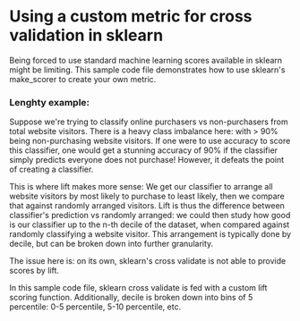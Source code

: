 # Using a custom metric for cross validation in sklearn

Being forced to use standard machine learning scores available in sklearn might be limiting. This sample code file demonstrates how to use sklearn's make_scorer to create your own metric.

### Lenghty example:

Suppose we're trying to classify online purchasers vs non-purchasers from total website visitors. There is a heavy class imbalance here: with > 90% being non-purchasing website visitors. If one were to use accuracy to score this classifier, one would get a stunning accuracy of 90% if the classifier simply predicts everyone does not purchase! However, it defeats the point of creating a classifier.

This is where lift makes more sense: We get our classifier to arrange all website visitors by most likely to purchase to least likely, then we compare that against randomly arranged visitors. Lift is thus the difference between classifier's prediction vs randomly arranged: we could then study how good is our classifier up to the n-th decile of the dataset, when compared against randomly classifying a website visitor. This arrangement is typically done by decile, but can be broken down into further granularity.

The issue here is: on its own, sklearn's cross validate is not able to provide scores by lift. 

In this sample code file, sklearn cross validate is fed with a custom lift scoring function. Additionally, decile is broken down into bins of 5 percentile: 0-5 percentile, 5-10 percentile, etc.
